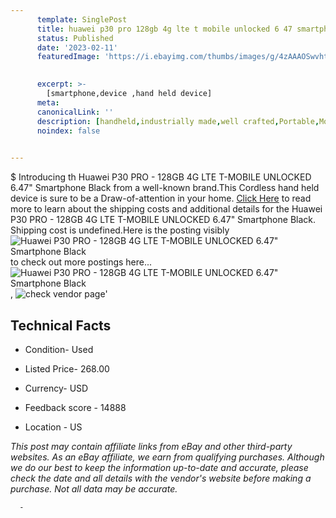 ```yaml
---
      template: SinglePost
      title: huawei p30 pro 128gb 4g lte t mobile unlocked 6 47 smartphone black
      status: Published
      date: '2023-02-11'
      featuredImage: 'https://i.ebayimg.com/thumbs/images/g/4zAAAOSwvhtgd1K2/s-l225.jpg'
       

      excerpt: >-
        [smartphone,device ,hand held device]
      meta:
      canonicalLink: ''
      description: [handheld,industrially made,well crafted,Portable,Mobile,Compact,Convenient,Lightweight,Maneuverable,Man-portable,Miniature,Carriable,Hand-held,Light,Holdable,Transportable,Mobile device,Pocket-sized,On-the-go,Wireless,Cordless,Compact size,Convenient size, smartphone,device ,hand held device]
      noindex: false
      

---
```

$
      Introducing th Huawei P30 PRO - 128GB 4G LTE T-MOBILE UNLOCKED 6.47" Smartphone Black from a well-known brand.This Cordless hand held device is sure to be a Draw-of-attention in your home. [Click Here](https://www.ebay.com/itm/224428037655?hash=item3440f41617%3Ag%3A4zAAAOSwvhtgd1K2&mkevt=1&mkcid=1&mkrid=711-53200-19255-0&campid=%253CePNCampaignId%253E&customid=%253CreferenceId%253E&toolid=10049) to read more to learn about the shipping costs and additional details for the Huawei P30 PRO - 128GB 4G LTE T-MOBILE UNLOCKED 6.47" Smartphone Black. Shipping cost is undefined.Here is the posting visibly ![Huawei P30 PRO - 128GB 4G LTE T-MOBILE UNLOCKED 6.47" Smartphone Black](https://i.ebayimg.com/thumbs/images/g/4zAAAOSwvhtgd1K2/s-l225.jpg) to check out more postings here... ![Huawei P30 PRO - 128GB 4G LTE T-MOBILE UNLOCKED 6.47" Smartphone Black](https://i.ebayimg.com/images/g/4zAAAOSwvhtgd1K2/s-l1600.jpg), ![check vendor page](https://origin-galleryplus.ebayimg.com/ws/web/224428037655_2_0_1/225x225.jpg,https://origin-galleryplus.ebayimg.com/ws/web/224428037655_3_0_1/225x225.jpg,https://origin-galleryplus.ebayimg.com/ws/web/224428037655_4_0_1/225x225.jpg,https://origin-galleryplus.ebayimg.com/ws/web/224428037655_5_0_1/225x225.jpg)'

      

 ## Technical Facts 



     
      

 - Condition- Used 


      

 - Listed Price- 268.00 


      

 - Currency- USD 


      

 - Feedback score - 14888 


      

 - Location - US 


      
      

 *_This post may contain affiliate links from eBay and other third-party websites. As an eBay affiliate, we earn from qualifying purchases. Although we do our best to keep the information up-to-date and accurate, please check the date and all details with the vendor's website before making a purchase. Not all data may be accurate._*




      -
